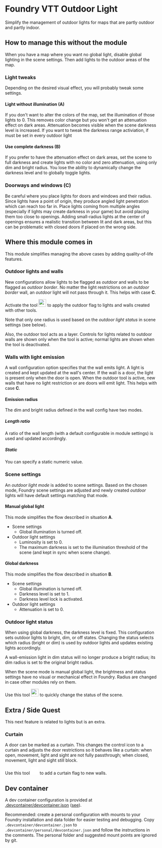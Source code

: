 # Foundry VTT Outdoor Light

Simplify the management of outdoor lights for maps that are partly outdoor and partly indoor.

## How to manage this without the module

When you have a map where you want no global light, disable global lighting in the scene settings. Then add lights to the outdoor areas of the map.

### Light tweaks

Depending on the desired visual effect, you will probably tweak some settings.

#### Light without illumination (A)

If you don't want to alter the colors of the map, set the illumination of those lights to 0. This removes color change but you won't get an attenuation effect on dark areas. Attenuation becomes visible when the scene darkness level is increased. If you want to tweak the darkness range activiation, if must be set in every outdoor light 


#### Use complete darkness (B)

If you prefer to have the attenuation effect on dark areas, set the scene to full darkness and create lights with no color and zero attenuation, using only dim and bright radius. You lose the ability to dynamically change the darkness level and to globally toggle lights.

### Doorways and windows (C)

Be careful where you place lights for doors and windows and their radius. Since lights have a point of origin, they produce angled light penetration which can reach too far in. Place lights coming from multiple angles (especially if lights may create darkness in your game) but avoid placing them too close to openings. Adding small-radius lights at the center of openings ensures a realistic transition between lit and dark areas, but this can be problematic with closed doors if placed on the wrong side.

## Where this module comes in

This module simplifies managing the above cases by adding quality-of-life features.

### Outdoor lights and walls

New configurations allow lights to be flagged as *outdoor* and walls to be flagged as *outdoor border*. No matter the light restrictions on an *outdoor border* wall, an *outdoor* light will not pass through it. This helps with case **C**.

Activate the tool <img src="https://raw.githubusercontent.com/FortAwesome/Font-Awesome/refs/heads/6.x/svgs/solid/cloud-sun.svg" width="25rem" height="25rem" /> to apply the outdoor flag to lights and walls created with other tools.

Note that only one radius is used based on the *outdoor light status* in scene settings (see below).

Also, the outdoor tool acts as a layer. Controls for lights related to outdoor walls are shown only when the tool is active; normal lights are shown when the tool is deactivated.

### Walls with light emission

A wall configuration option specifies that the wall emits light. A light is created and kept updated at the wall's center. If the wall is a door, the light is present only when the door is open. When the outdoor tool is active, new walls that have no light restriction or are doors will emit light. This helps with case **C**.

#### Emission radius

The dim and bright radius defined in the wall config have two modes.

##### Length ratio

A ratio of the wall length (with a default configurable in module settings) is used and updated accordingly.

##### Static

You can specify a static numeric value.

### Scene settings

An *outdoor light mode* is added to scene settings. Based on the chosen mode, Foundry scene settings are adjusted and newly created *outdoor* lights will have default settings matching that mode.

#### Manual global light

This mode simplifies the flow described in situation **A**.

- Scene settings
  - Global illumination is turned off.
- Outdoor light settings
  - Luminosity is set to 0.
  - The maximum darkness is set to the illumination threshold of the scene (and kept in sync when scene change).

#### Global darkness

This mode simplifies the flow described in situation **B**.

- Scene settings
  - Global illumination is turned off.
  - Darkness level is set to 1.
  - Darkness level lock is activated.
- Outdoor light settings
  - Attenuation is set to 0.

### Outdoor light status

When using global darkness, the darkness level is fixed. This configuration sets outdoor lights to bright, dim, or off states. Changing the status selects which radius (bright or dim) is used by outdoor lights and updates existing lights accordingly.

A wall-emission light in dim status will no longer produce a bright radius; its dim radius is set to the original bright radius.

When the scene mode is manual global light, the brightness and status settings have no visual or mechanical effect in Foundry. Radius are changed in case other modules rely on them.

Use this tool <img src="https://raw.githubusercontent.com/FortAwesome/Font-Awesome/refs/heads/6.x/svgs/solid/traffic-light.svg" width="25rem" height="25rem" /> to quickly change the status of the scene.

## Extra / Side Quest

This next feature is related to lights but is an extra.

### Curtain

A door can be marked as a curtain. This changes the control icon to a curtain and adjusts the door restrictions so it behaves like a curtain: when open, movement, light and sight are not fully passthrough; when closed, movement, light and sight still block.

Use this tool <img src="src/icons/svg/curtain-closed.svg" width="25rem" height="25rem" /> to add a curtain flag to new walls.

## Dev container

A dev container configuration is provided at [.devcontainer/devcontainer.json](.devcontainer/devcontainer.json) ([see][5]).

Recommended: create a personal configuration with mounts to your Foundry installation and data folder for easier testing and debugging. Copy `.devcontainer/devcontainer.json` to `.devcontainer/personal/devcontainer.json` and follow the instructions in the comments. The personal folder and suggested mount points are ignored by git.

[5]: https://code.visualstudio.com/docs/devcontainers/containers
